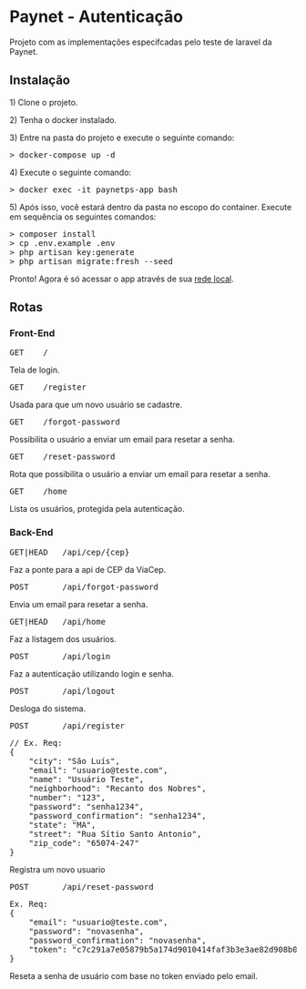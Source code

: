 <h1>Paynet - Autenticação</h1>

<p>Projeto com as implementações especifcadas pelo teste de laravel da Paynet.</p>

<h2>Instalação</h2>

<p>1) Clone o projeto.</p>
<p>2) Tenha o docker instalado.</p>
<p>3) Entre na pasta do projeto e execute o seguinte comando:</p>
<pre>> docker-compose up -d</pre>
<p>4) Execute o seguinte comando:
<pre>> docker exec -it paynetps-app bash</pre>
<p>5) Após isso, você estará dentro da pasta no escopo do container. Execute em sequência os seguintes comandos:</p>
<pre>> composer install
> cp .env.example .env
> php artisan key:generate
> php artisan migrate:fresh --seed</pre>
<p>Pronto! Agora é só acessar o app através de sua <a href="http://localhost:8000/">rede local</a>.</p>

<h2>Rotas</h2>

<h3>Front-End</h3>

<pre>GET    /</pre>
<p>Tela de login.</p>
<pre>GET    /register</pre>
<p>Usada para que um novo usuário se cadastre.</p>
<pre>GET    /forgot-password</pre>
<p>Possibilita o usuário a enviar um email para resetar a senha.</p>
<pre>GET    /reset-password</pre>
<p>Rota que possibilita o usuário a enviar um email para resetar a senha.</p>
<pre>GET    /home</pre>
<p>Lista os usuários, protegida pela autenticação.</p>

<h3>Back-End</h3>
<pre>GET|HEAD   /api/cep/{cep}</pre>
<p>Faz a ponte para a api de CEP da ViaCep.</p>
<pre>POST       /api/forgot-password</pre>
<p>Envia um email para resetar a senha.</p>
<pre>GET|HEAD   /api/home</pre>
<p>Faz a listagem dos usuários.</p>
<pre>POST       /api/login</pre>
<p>Faz a autenticação utilizando login e senha.</p>
<pre>POST       /api/logout</pre>
<p>Desloga do sistema.</p>
<pre>POST       /api/register</pre>
<pre>// Ex. Req:
{
    "city": "São Luís",
    "email": "usuario@teste.com",
    "name": "Usuário Teste",
    "neighborhood": "Recanto dos Nobres",
    "number": "123",
    "password": "senha1234",
    "password_confirmation": "senha1234",
    "state": "MA",
    "street": "Rua Sítio Santo Antonio",
    "zip_code": "65074-247"
}
</pre>
<p>Registra um novo usuario</p>
<pre>POST       /api/reset-password</pre>
<pre>Ex. Req:
{
    "email": "usuario@teste.com",
    "password": "novasenha",
    "password_confirmation": "novasenha",
    "token": "c7c291a7e05879b5a174d9010414faf3b3e3ae82d908b084af3b03800085943c"
}
</pre>
<p>Reseta a senha de usuário com base no token enviado pelo email.</p>
